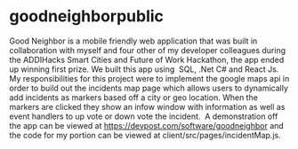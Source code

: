 # goodneighborpublic
Good Neighbor is a mobile friendly web application that was built in collaboration with myself and four other of my developer colleagues during the ADDIHacks Smart Cities and Future of Work Hackathon, the app ended up winning first prize. We built this app using  SQL, .Net C# and React Js. My responsibilities for this project were to implement the google maps api in order to build out the incidents map page which allows users to dynamically add incidents as markers based off a city or geo location. When the markers are clicked they show an infow window with information as well as event handlers to up vote or down vote the incident.  A demonstration off the app can be viewed at https://devpost.com/software/goodneighbor and the code for my portion can be viewed at client/src/pages/incidentMap.js.
